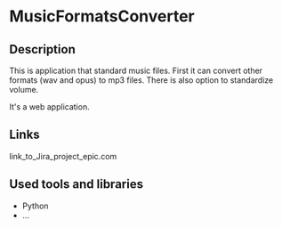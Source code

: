 # MusicFormatsConverter

## Description

This is application that standard music files. First it can convert other formats (wav and opus) to mp3 files.
There is also option to standardize volume.

It's a web application.

## Links

link_to_Jira_project_epic.com

## Used tools and libraries

- Python
- ...